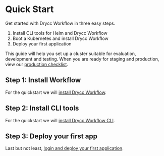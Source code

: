# Quick Start

Get started with Drycc Workflow in three easy steps.

1. Install CLI tools for Helm and Drycc Workflow
2. Boot a Kubernetes and install Drycc Workflow
3. Deploy your first application

This guide will help you set up a cluster suitable for evaluation, development and testing. When you are ready for staging and production, view our [production checklist](../managing-workflow/production-deployments.md).

## Step 1: Install Workflow

For the quickstart we will [install Drycc Workflow](install-workflow.md).

## Step 2: Install CLI tools

For the quickstart we will [install Drycc Workflow CLI](install-cli-tools.md).

## Step 3: Deploy your first app

Last but not least, [login and deploy your first application](deploy-an-app.md).
